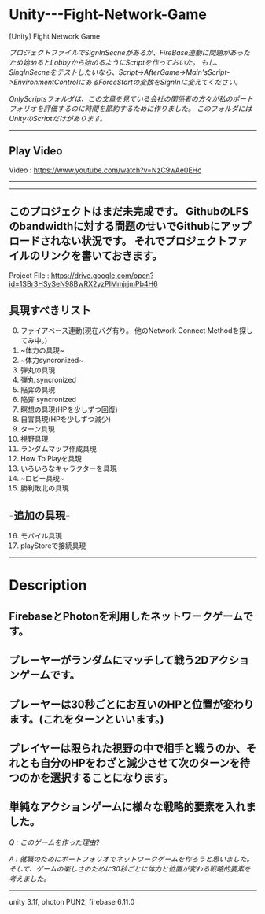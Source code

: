 # Unity---Fight-Network-Game
[Unity] Fight Network Game 
  
  
*プロジェクトファイルでSignInSecneがあるが、FireBase連動に問題があったため始めるとLobbyから始めるようにScriptを作っておいた。
もし、SingInSecneをテストしたいなら、Script->AfterGame->Main'sScript->EnvironmentControlにあるForceStartの変数をSignInに変えてください。*
  
*OnlyScriptsフォルダは、この文章を見ている会社の関係者の方々が私のポートフォリオを評価するのに時間を節約するために作りました。 このフォルダにはUnityのScriptだけがあります。*
<hr/>  
  
Play Video
-----------
Video : https://www.youtube.com/watch?v=NzC9wAe0EHc
  
<hr/> 


<hr/>  

このプロジェクトはまだ未完成です。 GithubのLFSのbandwidthに対する問題のせいでGithubにアップロードされない状況です。 それでプロジェクトファイルのリンクを書いておきます。
-----

Project File : https://drive.google.com/open?id=1SBr3HSySeN98BwRX2yzPIMmjrjmPb4H6
  
  
  
具現すべきリスト
---------
0. ファイアベース連動(現在バグ有り。 他のNetwork Connect Methodを探してみ中。)
1. ~体力の具現~
2. ~体力syncronized~
3. 弾丸の具現
4. 弾丸 syncronized
5. 陥穽の具現
6. 陥穽 syncronized
7. 瞑想の具現(HPを少しずつ回復)
8. 自害具現(HPを少しずつ減少)
9. ターン具現
10. 視野具現
11. ランダムマップ作成具現
12. How To Playを具現
13. いろいろなキャラクターを具現
14. ~ロビー具現~
15. 勝利敗北の具現

-追加の具現-
-------

16. モバイル具現
17. playStoreで接続具現

<hr/>



Description
===========
  
FirebaseとPhotonを利用したネットワークゲームです。
----------------------------------------------
プレーヤーがランダムにマッチして戦う2Dアクションゲームです。
---------------------------------------------
プレーヤーは30秒ごとにお互いのHPと位置が変わります。(これをターンといいます。)
------------------------------------------------------------
プレイヤーは限られた視野の中で相手と戦うのか、それとも自分のHPをわざと減少させて次のターンを待つのかを選択することになります。
-------------------------------------------------------------
単純なアクションゲームに様々な戦略的要素を入れました。
--------------------------------



_Q : このゲームを作った理由?_  

_A :   就職のためにポートフォリオでネットワークゲームを作ろうと思いました。 そして、ゲームの楽しさのために30秒ごとに体力と位置が変わる戦略的要素を考えました。_

  
  
  
<hr/>
unity 3.1f, photon PUN2, firebase 6.11.0
